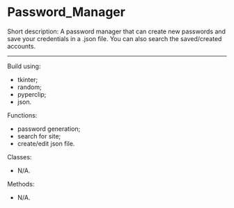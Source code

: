 # Password_Manager

Short description:
A password manager that can create new passwords and save your credentials in a .json file. You can also search the saved/created accounts.

---

Build using: 
- tkinter;
- random;
- pyperclip;
- json.

Functions:
- password generation;
- search for site;
- create/edit json file.

Classes:
- N/A.

Methods:
- N/A.

